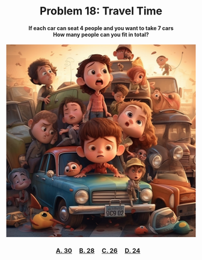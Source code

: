 <h1 align="center">
Problem 18: Travel Time
</h1>

<h4 align="center">
If each car can seat 4 people and you want to take 7 cars<br/>How many people can you fit in total?
</h4>

<p align="center">
<img src="image.png" height="512"/>
</p>

<h3 align="center"><span><a href="https://raw.githubusercontent.com/rain1024/math/main/assets/lose0.png">A. 30</a></span>&nbsp;&nbsp;&nbsp;&nbsp;
<span><a href="https://raw.githubusercontent.com/rain1024/math/main/assets/win0.png">B. 28</a></span>&nbsp;&nbsp;&nbsp;&nbsp;
<span><a href="https://raw.githubusercontent.com/rain1024/math/main/assets/lose0.png">C. 26</a></span>&nbsp;&nbsp;&nbsp;&nbsp;
<span><a href="https://raw.githubusercontent.com/rain1024/math/main/assets/lose0.png">D. 24</a></span>&nbsp;&nbsp;&nbsp;&nbsp;
</h3>